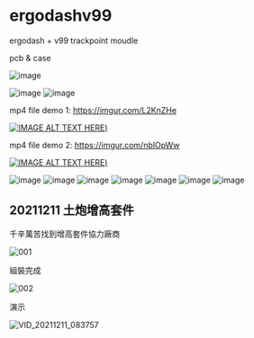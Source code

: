 # ergodashv99
ergodash + v99 trackpoint moudle

pcb & case

![image](https://github.com/ouser555/ergodashv99/blob/main/001.jpg)

![image](https://github.com/ouser555/ergodashv99/blob/main/Imgur-%20The%20magic%20of%20the%20Internet%20(2).gif)
![image](https://github.com/ouser555/ergodashv99/raw/main/Imgur-%20The%20magic%20of%20the%20Internet%20(2).gif)

mp4 file demo 1: https://imgur.com/L2KnZHe

[![IMAGE ALT TEXT HERE](https://i.imgur.com/vKb2F1B.png))](https://imgur.com/L2KnZHe)

mp4 file demo 2: https://imgur.com/nbIOpWw

[![IMAGE ALT TEXT HERE](https://i.imgur.com/vKb2F1B.png))](https://imgur.com/nbIOpWw)

![image](https://github.com/ouser555/ergodashv99/blob/main/002.jpeg)
![image](https://github.com/ouser555/ergodashv99/blob/main/003.jpeg)
![image](https://github.com/ouser555/ergodashv99/blob/main/004.jpeg)
![image](https://github.com/ouser555/ergodashv99/blob/main/005.jpeg)
![image](https://github.com/ouser555/ergodashv99/blob/main/006.jpeg)
![image](https://github.com/ouser555/ergodashv99/blob/main/007.jpg)
![image](https://github.com/ouser555/ergodashv99/blob/main/008.jpg)


## 20211211 土炮增高套件

千辛萬苦找到增高套件協力廠商

![001](https://user-images.githubusercontent.com/95702400/145657691-1a59f212-b161-483f-a513-23af13044030.jpg)

組裝完成

![002](https://user-images.githubusercontent.com/95702400/145657698-07f75577-f4e9-4efb-acde-407cc685a90d.jpg)

演示

![VID_20211211_083757](https://user-images.githubusercontent.com/95702400/145657702-f407716c-70fb-4ab7-a2c9-f609f708fe53.gif)
